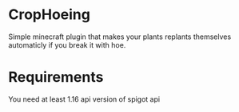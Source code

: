 # CropHoeing
 Simple minecraft plugin that makes your plants replants themselves automaticly if you break it with hoe.
# Requirements
 You need at least 1.16 api version of spigot api
